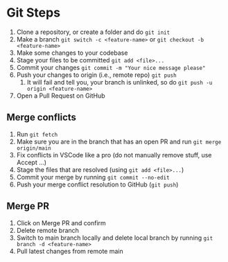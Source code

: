 # Git Steps

1. Clone a repository, or create a folder and do `git init`
2. Make a branch `git switch -c <feature-name>` or `git checkout -b <feature-name>`
3. Make some changes to your codebase
4. Stage your files to be committed `git add <file>...`
5. Commit your changes `git commit -m "Your nice message please"`
6. Push your changes to origin (i.e., remote repo) `git push`
   1. It will fail and tell you, your branch is unlinked, so do `git push -u origin <feature-name>`
7. Open a Pull Request on GitHub

## Merge conflicts

1. Run `git fetch`
2. Make sure you are in the branch that has an open PR and run `git merge origin/main`
3. Fix conflicts in VSCode like a pro (do not manually remove stuff, use Accept ...)
4. Stage the files that are resolved (using `git add <file>...`)
5. Commit your merge by running `git commit --no-edit`
6. Push your merge conflict resolution to GitHub (`git push`)

## Merge PR

1. Click on Merge PR and confirm
2. Delete remote branch
3. Switch to main branch locally and delete local branch by running `git branch -d <feature-name>`
4. Pull latest changes from remote main
